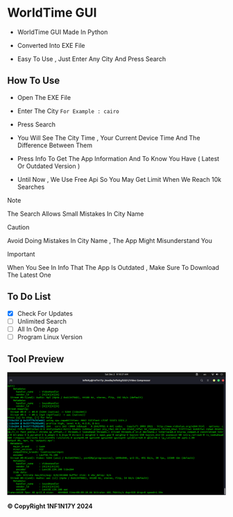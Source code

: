 # WorldTime GUI

- WorldTime GUI Made In Python

- Converted Into EXE File

- Easy To Use , Just Enter Any City And Press Search

## How To Use

- Open The EXE File

- Enter The City `For Example : cairo`

- Press Search

- You Will See The City Time , Your Current Device Time And The Difference Between Them

- Press Info To Get The App Information And To Know You Have ( Latest Or Outdated Version )

- Until Now , We Use Free Api So You May Get Limit When We Reach 10k Searches
> [!NOTE]
> The Search Allows Small Mistakes In City Name

> [!CAUTION]
> Avoid Doing Mistakes In City Name , The App Might Misunderstand You

> [!IMPORTANT]
> When You See In Info That The App Is Outdated , Make Sure To Download The Latest One

## To Do List

- [x] Check For Updates
- [ ] Unlimited Search
- [ ] All In One App
- [ ] Program Linux Version

## Tool Preview

![alt text](https://github.com/Dark1NF1N17Y/Video-Compressor/blob/main/Tool.png?raw=true)

**&copy; CopyRight 1NF1N17Y 2024**

